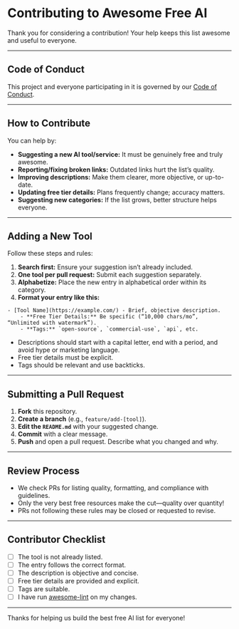 # Contributing to Awesome Free AI

Thank you for considering a contribution! Your help keeps this list awesome and useful to everyone.

---

## Code of Conduct

This project and everyone participating in it is governed by our [Code of Conduct](CODE_OF_CONDUCT.md).

---

## How to Contribute

You can help by:

- **Suggesting a new AI tool/service:** It must be genuinely free and truly awesome.
- **Reporting/fixing broken links:** Outdated links hurt the list’s quality.
- **Improving descriptions:** Make them clearer, more objective, or up-to-date.
- **Updating free tier details:** Plans frequently change; accuracy matters.
- **Suggesting new categories:** If the list grows, better structure helps everyone.

---

## Adding a New Tool

Follow these steps and rules:

1. **Search first:** Ensure your suggestion isn’t already included.
2. **One tool per pull request:** Submit each suggestion separately.
3. **Alphabetize:** Place the new entry in alphabetical order within its category.
4. **Format your entry like this:**

```
- [Tool Name](https://example.com/) - Brief, objective description.
    - **Free Tier Details:** Be specific (“10,000 chars/mo”, “Unlimited with watermark”).
    - **Tags:** `open-source`, `commercial-use`, `api`, etc.
```

- Descriptions should start with a capital letter, end with a period, and avoid hype or marketing language.
- Free tier details must be explicit.
- Tags should be relevant and use backticks.

---

## Submitting a Pull Request

1. **Fork** this repository.
2. **Create a branch** (e.g., `feature/add-[tool]`).
3. **Edit the `README.md`** with your suggested change.
4. **Commit** with a clear message.
5. **Push** and open a pull request. Describe what you changed and why.

---

## Review Process

- We check PRs for listing quality, formatting, and compliance with guidelines.
- Only the very best free resources make the cut—quality over quantity!
- PRs not following these rules may be closed or requested to revise.

---

## Contributor Checklist

- [ ] The tool is not already listed.
- [ ] The entry follows the correct format.
- [ ] The description is objective and concise.
- [ ] Free tier details are provided and explicit.
- [ ] Tags are suitable.
- [ ] I have run [awesome-lint](https://github.com/sindresorhus/awesome-lint) on my changes.

---

Thanks for helping us build the best free AI list for everyone!